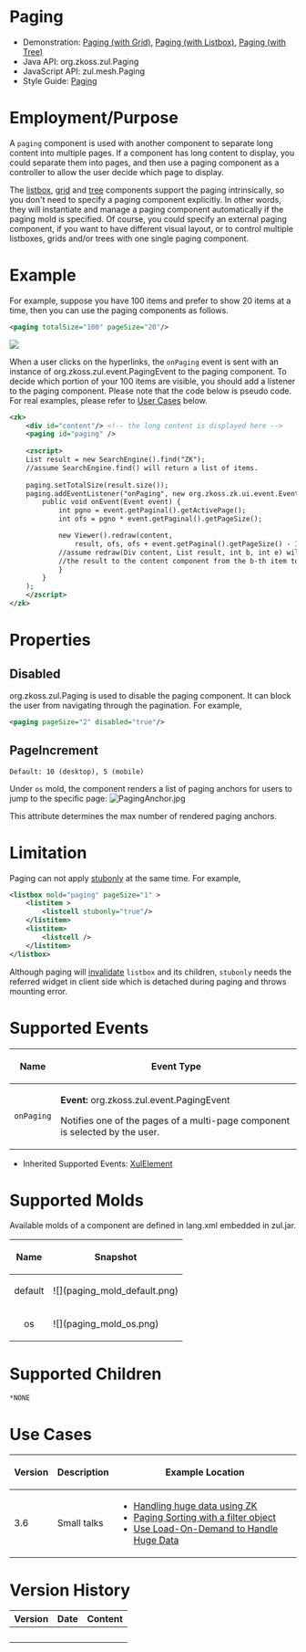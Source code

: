 # Paging

- Demonstration: [Paging (with
  Grid)](http://www.zkoss.org/zkdemo/grid/paging), [Paging (with
  Listbox)](http://www.zkoss.org/zkdemo/listbox/paging), [Paging (with
  Tree)](http://www.zkoss.org/zkdemo/tree/paging)
- Java API: <javadoc>org.zkoss.zul.Paging</javadoc>
- JavaScript API: <javadoc directory="jsdoc">zul.mesh.Paging</javadoc>
- Style Guide: [
  Paging](ZK_Style_Guide/XUL_Component_Specification/Paging)

# Employment/Purpose

A `paging` component is used with another component to separate long
content into multiple pages. If a component has long content to display,
you could separate them into pages, and then use a paging component as a
controller to allow the user decide which page to display.

The [listbox](ZK_Component_Reference/Data/Listbox),
[grid](ZK_Component_Reference/Data/Grid) and
[tree](ZK_Component_Reference/Data/Tree) components support
the paging intrinsically, so you don't need to specify a paging
component explicitly. In other words, they will instantiate and manage a
paging component automatically if the paging mold is specified. Of
course, you could specify an external paging component, if you want to
have different visual layout, or to control multiple listboxes, grids
and/or trees with one single paging component.

# Example

For example, suppose you have 100 items and prefer to show 20 items at a
time, then you can use the paging components as follows.

``` xml
<paging totalSize="100" pageSize="20"/>
```

![](paging_mold_default.png)

When a user clicks on the hyperlinks, the `onPaging` event is sent with
an instance of <javadoc>org.zkoss.zul.event.PagingEvent</javadoc> to the
paging component. To decide which portion of your 100 items are visible,
you should add a listener to the paging component. Please note that the
code below is pseudo code. For real examples, please refer to [User
Cases](#Use_Cases) below.

``` xml
<zk>
    <div id="content"/> <!-- the long content is displayed here -->
    <paging id="paging" />
    
    <zscript>
    List result = new SearchEngine().find("ZK");
    //assume SearchEngine.find() will return a list of items.
    
    paging.setTotalSize(result.size());
    paging.addEventListener("onPaging", new org.zkoss.zk.ui.event.EventListener() {
        public void onEvent(Event event) {
            int pgno = event.getPaginal().getActivePage();
            int ofs = pgno * event.getPaginal().getPageSize();

            new Viewer().redraw(content,
                result, ofs, ofs + event.getPaginal().getPageSize() - 1);
            //assume redraw(Div content, List result, int b, int e) will display
            //the result to the content component from the b-th item to the e-th item
            }
        }
    );
    </zscript>
</zk>
```

# Properties

## Disabled

<javadoc method="setDisabled(boolean)">org.zkoss.zul.Paging</javadoc> is
used to disable the paging component. It can block the user from
navigating through the pagination. For example,

``` xml
<paging pageSize="2" disabled="true"/>
```

## PageIncrement

`Default: 10 (desktop), 5 (mobile)`

Under `os` mold, the component renders a list of paging anchors for
users to jump to the specific page:
![](PagingAnchor.jpg "PagingAnchor.jpg")

This attribute determines the max number of rendered paging anchors.

# Limitation

Paging can not apply [
stubonly](ZK_Developer's_Reference/Performance_Tips/Specify_Stubonly_for_Client-only_Components)
at the same time. For example,

``` xml
<listbox mold="paging" pageSize="1" >
    <listitem >
        <listcell stubonly="true"/>
    </listitem>
    <listitem>
        <listcell />
    </listitem>
</listbox>
```

Although paging will
[invalidate](ZK_Developer's_Reference/UI_Composing/Component-based_UI#Invalidate_a_Component)
`listbox` and its children, `stubonly` needs the referred widget in
client side which is detached during paging and throws mounting error.

# Supported Events

<table>
<thead>
<tr class="header">
<th><center>
<p>Name</p>
</center></th>
<th><center>
<p>Event Type</p>
</center></th>
</tr>
</thead>
<tbody>
<tr class="odd">
<td><center>
<p><code>onPaging</code></p>
</center></td>
<td><p><strong>Event:</strong>
<javadoc>org.zkoss.zul.event.PagingEvent</javadoc></p>
<p>Notifies one of the pages of a multi-page component is selected by
the user.</p></td>
</tr>
</tbody>
</table>

- Inherited Supported Events: [
  XulElement](ZK_Component_Reference/Base_Components/XulElement#Supported_Events)

# Supported Molds

Available molds of a component are defined in lang.xml embedded in
zul.jar.

<table>
<thead>
<tr class="header">
<th><center>
<p>Name</p>
</center></th>
<th><center>
<p>Snapshot</p>
</center></th>
</tr>
</thead>
<tbody>
<tr class="odd">
<td><center>
<p>default</p>
</center></td>
<td>![](paging_mold_default.png)</td>
</tr>
<tr class="even">
<td><center>
<p>os</p>
</center></td>
<td>![](paging_mold_os.png)</td>
</tr>
</tbody>
</table>

# Supported Children

`*NONE`

# Use Cases

<table>
<thead>
<tr class="header">
<th><p>Version</p></th>
<th><p>Description</p></th>
<th><p>Example Location</p></th>
</tr>
</thead>
<tbody>
<tr class="odd">
<td><p>3.6</p></td>
<td><p>Small talks</p></td>
<td><ul>
<li><a href="Small_Talks/2009/July/Handling_huge_data_using_ZK"
title="wikilink">Handling huge data using ZK</a></li>
<li><a href="Small_Talks/2009/May/Paging_Sorting_with_a_filter_object"
title="wikilink">Paging Sorting with a filter object</a></li>
<li><a
href="Small_Talks/2008/June/Use_Load-On-Demand_to_Handle_Huge_Data"
title="wikilink">Use Load-On-Demand to Handle Huge Data</a></li>
</ul></td>
</tr>
</tbody>
</table>

# Version History

| Version | Date | Content |
|---------|------|---------|
|         |      |         |
